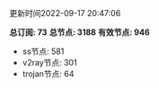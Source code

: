 更新时间2022-09-17 20:47:06

**总订阅: 73**
**总节点: 3188**
**有效节点: 946**
- ss节点: 581
- v2ray节点: 301
- trojan节点: 64

